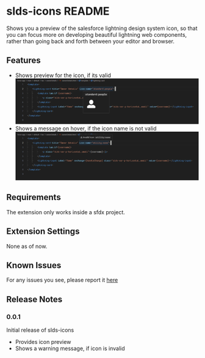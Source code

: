 # slds-icons README

Shows you a preview of the salesforce lightning design system icon, so that you can focus more on developing beautiful lightning web components, rather than going back and forth between your editor and browser.

## Features

- Shows preview for the icon, if its valid
  ![Icon Preview](static/icon-preview.png)
- Shows a message on hover, if the icon name is not valid
  ![Icon Preview](static/invalid-icon-preview.png)

## Requirements

The extension only works inside a sfdx project.

## Extension Settings

None as of now.

## Known Issues

For any issues you see, please report it [here](https://github.com/ashis-kumar-dev/slds-icons/issues)

## Release Notes

### 0.0.1

Initial release of slds-icons

- Provides icon preview
- Shows a warning message, if icon is invalid

